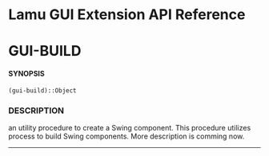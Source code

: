 Lamu GUI Extension API Reference
=================================


GUI-BUILD
====================

#### SYNOPSIS ####
    (gui-build)::Object

### DESCRIPTION ###
an utility procedure to create a Swing component. This procedure utilizes
process to build Swing components. More description is comming now.



--------------------------------------------------------

